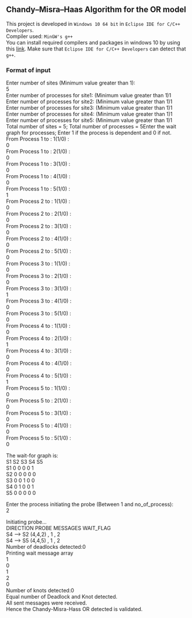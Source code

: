 ## Chandy–Misra–Haas Algorithm for the OR model
This project is developed in `Windows 10 64 bit` in `Eclipse IDE for C/C++ Developers`.   
Compiler used: `MinGW's g++`  
You can install required compilers and packages in windows 10 by using this [link](http://win-builds.org/doku.php). Make sure that `Eclipse IDE for C/C++ Developers` can detect that `g++`.  
### Format of input   
Enter number of sites (Minimum value greater than 1):  
5  
Enter number of processes for site1: (Minimum value greater than 1)1  
Enter number of processes for site2: (Minimum value greater than 1)1  
Enter number of processes for site3: (Minimum value greater than 1)1  
Enter number of processes for site4: (Minimum value greater than 1)1  
Enter number of processes for site5: (Minimum value greater than 1)1  
Total number of sites = 5; Total number of processes = 5Enter the wait graph for processes; Enter 1 if the process is dependent and 0 if not.  
From Process 1 to : 1(1/0) :  
0  
From Process 1 to : 2(1/0) :  
0  
From Process 1 to : 3(1/0) :  
0  
From Process 1 to : 4(1/0) :  
0  
From Process 1 to : 5(1/0) :  
1  
From Process 2 to : 1(1/0) :  
0  
From Process 2 to : 2(1/0) :  
0  
From Process 2 to : 3(1/0) :  
0  
From Process 2 to : 4(1/0) :  
0  
From Process 2 to : 5(1/0) :  
0  
From Process 3 to : 1(1/0) :  
0  
From Process 3 to : 2(1/0) :  
0  
From Process 3 to : 3(1/0) :  
1  
From Process 3 to : 4(1/0) :  
0  
From Process 3 to : 5(1/0) :  
0  
From Process 4 to : 1(1/0) :  
0  
From Process 4 to : 2(1/0) :  
1  
From Process 4 to : 3(1/0) :  
0  
From Process 4 to : 4(1/0) :  
0  
From Process 4 to : 5(1/0) :  
1  
From Process 5 to : 1(1/0) :  
0  
From Process 5 to : 2(1/0) :  
0  
From Process 5 to : 3(1/0) :  
0  
From Process 5 to : 4(1/0) :  
0  
From Process 5 to : 5(1/0) :  
0  
  
The wait-for graph is:  
S1  S2  S3  S4  S5  
S1  0   0   0   0   1   
S2  0   0   0   0   0   
S3  0   0   1   0   0   
S4  0   1   0   0   1   
S5  0   0   0   0   0
  

Enter the process initiating the probe (Between 1 and no_of_process):   
2  

Initiating probe...  
DIRECTION   PROBE   MESSAGES  WAIT_FLAG  
S4 --> S2 (4,4,2) , 1 , 2  
S4 --> S5 (4,4,5) , 1 , 2   
Number of deadlocks detected:0  
Printing wait message array  
1  
0  
1  
2  
0  
Number of knots detected:0  
Equal number of Deadlock and Knot detected.   
 All sent messages were received.   
Hence the Chandy-Misra-Hass OR detected is validated.  

 

